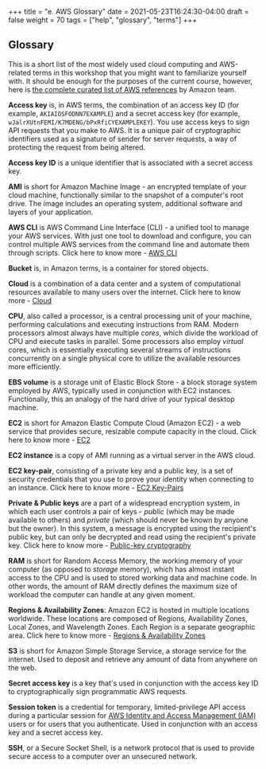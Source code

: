+++
title = "e. AWS Glossary"
date = 2021-05-23T16:24:30-04:00
draft = false 
weight = 70
tags = ["help", "glossary", "terms"]
+++

## Glossary

This is a short list of the most widely used cloud computing and AWS-related terms in this workshop that you might want to familiarize yourself with. It should be enough for the purposes of the current course, however, here is [the complete curated list of AWS references](https://docs.aws.amazon.com/general/latest/gr/glos-chap.html) by Amazon team.

**Access key** is, in AWS terms, the combination of an access key ID (for example, `AKIAIOSFODNN7EXAMPLE`) and a secret access key (for example, `wJalrXUtnFEMI/K7MDENG/bPxRfiCYEXAMPLEKEY`). You use access keys to sign API requests that you make to AWS. It is a unique pair of cryptographic identifiers used as a signature of sender for server requests, a way of protecting the request from being altered.

**Access key ID** is a unique identifier that is associated with a secret access key.

**AMI** is short for Amazon Machine Image - an encrypted template of your cloud machine, functionally similar to the snapshot of a computer's root drive. The image includes an operating system, additional software and layers of your application.

**AWS CLI** is AWS Command Line Interface (CLI) - a unified tool to manage your AWS services. With just one tool to download and configure, you can control multiple AWS services from the command line and automate them through scripts. Click here to know more - [AWS CLI](https://aws.amazon.com/cli/)

**Bucket** is, in Amazon terms, is a container for stored objects.

**Cloud** is a combination of a data center and a system of computational resources available to many users over the internet. Click here to know more - [Cloud](https://en.wikipedia.org/wiki/Cloud_computing)

**CPU**, also called a processor, is a central processing unit of your machine, performing calculations and executing instructions from RAM. Modern processors almost always have multiple _cores_, which divide the workload of CPU and execute tasks in parallel. Some processors also employ _virtual_ cores, which is essentially executing several streams of instructions concurrently on a single physical core to utilize the available resources more efficiently.

**EBS volume** is a storage unit of Elastic Block Store - a block storage system employed by AWS, typically used in conjunction with EC2 instances. Functionally, this an analogy of the hard drive of your typical desktop machine.

**EC2** is short for Amazon Elastic Compute Cloud (Amazon EC2) - a web service that provides secure, resizable compute capacity in the cloud. Click here to know more - [EC2](https://aws.amazon.com/ec2/?ec2-whats-new.sort-by=item.additionalFields.postDateTime&ec2-whats-new.sort-order=desc)

**EC2 instance** is a copy of AMI running as a virtual server in the AWS cloud.

**EC2 key-pair**, consisting of a private key and a public key, is a set of security credentials that you use to prove your identity when connecting to an instance. Click here to know more - [EC2 Key-Pairs](https://docs.aws.amazon.com/AWSEC2/latest/UserGuide/ec2-key-pairs.html)

**Private & Public keys** are a part of a widespread encryption system, in which each user controls a pair of keys - _public_ (which may be made available to others) and _private_ (which should never be known by anyone but the owner). In this system, a message is encrypted using the recipient's public key, but can only be decrypted and read using the recipient's private key. Click here to know more - [Public-key cryptography](https://en.wikipedia.org/wiki/Public-key_cryptography)

**RAM** is short for Random Access Memory, the working memory of your computer (as opposed to _storage_ memory), which has almost instant access to the CPU and is used to stored working data and machine code. In other words, the amount of RAM directly defines the maximum size of workload the computer can handle at any given moment.

**Regions & Availability Zones**: Amazon EC2 is hosted in multiple locations worldwide. These locations are composed of Regions, Availability Zones, Local Zones, and Wavelength Zones. Each Region is a separate geographic area. Click here to know more - [Regions & Availability Zones](https://docs.aws.amazon.com/AWSEC2/latest/UserGuide/using-regions-availability-zones.html)

**S3** is short for Amazon Simple Storage Service, a storage service for the internet. Used to deposit and retrieve any amount of data from anywhere on the web.

**Secret access key** is a key that's used in conjunction with the access key ID to cryptographically sign programmatic AWS requests.

**Session token** is a credential for temporary, limited-privilege API access during a particular session for [AWS Identity and Access Management (IAM)](https://docs.aws.amazon.com/general/latest/gr/glos-chap.html#IAM) users or for users that you authenticate. Used in conjunction with an access key and a secret access key.

**SSH**, or a Secure Socket Shell, is a network protocol that is used to provide secure access to a computer over an unsecured network.

